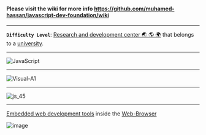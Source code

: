 #### Please visit the wiki for more info https://github.com/muhamed-hassan/javascript-dev-foundation/wiki

***

**`Difficulty Level`**: [Research and development center 🌏 🌎 🌍](https://en.wikipedia.org/wiki/Research_and_development) that belongs to a [university](https://en.wikipedia.org/wiki/University).

***

![JavaScript](https://user-images.githubusercontent.com/17825804/219580646-bb96c275-533e-43bf-88ac-19f176359812.png)

***

![Visual-A1](https://user-images.githubusercontent.com/17825804/219580879-0d09e589-a6f4-4f51-9ab0-86812bf485ff.png)

***

![js_45](https://user-images.githubusercontent.com/17825804/219580908-68899ac3-8ff1-4fd3-b787-e9ddfe3d88eb.png)

***

[Embedded web development tools](https://en.wikipedia.org/wiki/Web_development_tools) inside the [Web-Browser](https://en.wikipedia.org/wiki/Web_browser)

![image](https://user-images.githubusercontent.com/17825804/233767811-e842b1d5-99dc-4a2e-94f6-9c0c9a9a3b08.png)
